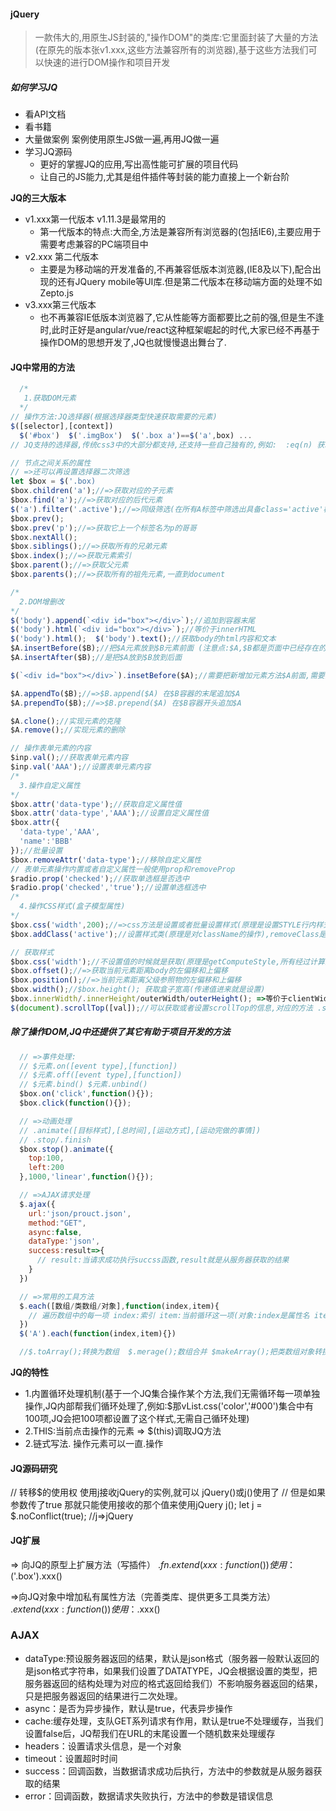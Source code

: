 #### jQuery
> 一款伟大的,用原生JS封装的,"操作DOM"的类库:它里面封装了大量的方法(在原先的版本张v1.xxx,这些方法兼容所有的浏览器),基于这些方法我们可以快速的进行DOM操作和项目开发

##### 如何学习JQ
- 看API文档
- 看书籍
- 大量做案例
  案例使用原生JS做一遍,再用JQ做一遍
- 学习JQ源码
  + 更好的掌握JQ的应用,写出高性能可扩展的项目代码
  + 让自己的JS能力,尤其是组件插件等封装的能力直接上一个新台阶 
  
**JQ的三大版本**
- v1.xxx第一代版本 v1.11.3是最常用的
  + 第一代版本的特点:大而全,方法是兼容所有浏览器的(包括IE6),主要应用于需要考虑兼容的PC端项目中
- v2.xxx 第二代版本
  + 主要是为移动端的开发准备的,不再兼容低版本浏览器,(IE8及以下),配合出现的还有JQuery mobile等UI库.但是第二代版本在移动端方面的处理不如 Zepto.js
- v3.xxx第三代版本
  + 也不再兼容IE低版本浏览器了,它从性能等方面都要比之前的强,但是生不逢时,此时正好是angular/vue/react这种框架崛起的时代,大家已经不再基于操作DOM的思想开发了,JQ也就慢慢退出舞台了.

#### JQ中常用的方法
```javascript
  /* 
   1.获取DOM元素
  */
// 操作方法:JQ选择器(根据选择器类型快速获取需要的元素)
$([selector],[context])
  $('#box')  $('.imgBox')  $('.box a')==$('a',box) ...
// JQ支持的选择器,传统css3中的大部分都支持,还支持一些自己独有的,例如:  :eq(n) 获取集合中索引为n的 :gt(n) 大于n这个索引的 :lt(n)小于n索引的

// 节点之间关系的属性
// =>还可以再设置选择器二次筛选
let $box = $('.box)
$box.children('a');//=>获取对应的子元素
$box.find('a');//=>获取对应的后代元素
$('a').filter('.active');//=>同级筛选(在所有A标签中筛选出具备class='active'样式类的A标签)
$box.prev();
$box.prev('p');//=>获取它上一个标签名为p的哥哥
$box.nextAll();
$box.siblings();//=>获取所有的兄弟元素
$box.index();//=>获取元素索引
$box.parent();//=>获取父元素
$box.parents();//=>获取所有的祖先元素,一直到document

/* 
  2.DOM增删改
*/
$('body').append(`<div id="box"></div>`);//追加到容器末尾
$('body').html(`<div id="box"></div>`);//等价于innerHTML
$('body').html();  $('body').text();//获取body的html内容和文本
$A.insertBefore($B);//把$A元素放到$B元素前面 (注意点:$A,$B都是页面中已经存在的元素)
$A.insertAfter($B);//是把$A放到$B放到后面

$(`<div id="box"></div>`).insetBefore($A);//需要把新增加元素方法$A前面,需要把字符串用$()抱起来,相当于创建了一个元素

$A.appendTo($B);//=>$B.append($A) 在$B容器的末尾追加$A
$A.prependTo($B);//=>$B.prepend($A) 在$B容器开头追加$A

$A.clone();//实现元素的克隆
$A.remove();//实现元素的删除

// 操作表单元素的内容
$inp.val();//获取表单元素内容
$inp.val('AAA');//设置表单元素内容
/* 
  3.操作自定义属性
*/
$box.attr('data-type');//获取自定义属性值
$box.attr('data-type','AAA');//设置自定义属性值
$box.attr({
  'data-type','AAA',
  'name':'BBB'
});//批量设置
$box.removeAttr('data-type');//移除自定义属性
// 表单元素操作内置或者自定义属性一般使用prop和removeProp
$radio.prop('checked');//获取单选框是否选中
$radio.prop('checked','true');//设置单选框选中
/* 
  4.操作CSS样式(盒子模型属性)
*/
$box.css('width',200);//=>css方法是设置或者批量设置样式(原理是设置STYLE行内样式) $box.css({width:200,height:200}),写的值不加单位,方法会帮我们自动设置上px单位
$box.addClass('active');//设置样式类(原理是对className的操作),removeClass是移除,hasClass验证是否有某个样式类,toggleClass之前有就是移除,没有就是新增

// 获取样式
$box.css('width');//不设置值的时候就是获取(原理是getComputeStyle,所有经过计算的样式都可以获取 )
$box.offset();//=>获取当前元素距离body的左偏移和上偏移
$box.position();//=>当前元素距离父级参照物的左偏移和上偏移
$box.width();//$box.height(); 获取盒子宽高(传递值进来就是设置)
$box.innerWidth/.innerHeight/outerWidth/outerHeight(); =>等价于clientWidth/clientHeight和offsetHeight/offsetWidth
$(document).scrollTop([val]);//可以获取或者设置scrollTop的信息,对应的方法 .scrollLeft
```
##### 除了操作DOM,JQ中还提供了其它有助于项目开发的方法
```javascript
  // =>事件处理:
  // $元素.on([event type],[function])
  // $元素.off([event type],[function])
  // $元素.bind() $元素.unbind()
  $box.on('click',function(){});
  $box.click(function(){});

  // =>动画处理
  // .animate([目标样式],[总时间],[运动方式],[运动完做的事情])
  // .stop/.finish
  $box.stop().animate({
    top:100,
    left:200
  },1000,'linear',function(){});

  // =>AJAX请求处理
  $.ajax({
    url:'json/prouct.json',
    method:"GET",
    async:false,
    dataType:'json',
    success:result=>{
      // result:当请求成功执行succss函数,result就是从服务器获取的结果
    }
  })

  // =>常用的工具方法
  $.each([数组/类数组/对象],function(index,item){
    // 遍历数组中的每一项 index:索引 item:当前循环这一项(对象:index是属性名 item属性值)
  })
  $('A').each(function(index,item){})

  //$.toArray();转换为数组  $.merage();数组合并 $makeArray();把类数组对象转换为数组 $uniqueSort();去重并排序 $.type()数据类型检测... 
```
**JQ的特性**
- 1.内置循环处理机制(基于一个JQ集合操作某个方法,我们无需循环每一项单独操作,JQ内部帮我们循环处理了,例如:$那vList.css('color','#000')集合中有100项,JQ会把100项都设置了这个样式,无需自己循环处理)
- 2.THIS:当前点击操作的元素 => $(this)调取JQ方法
- 2.链式写法. 操作元素可以一直.操作


#### JQ源码研究
// 转移$的使用权 使用j接收jQuery的实例,就可以 jQuery()或j()使用了
// 但是如果参数传了true 那就只能使用接收的那个值来使用jQuery j();
let j = $.noConflict(true);  //j=>jQuery


#### JQ扩展
  => 向JQ的原型上扩展方法（写插件）
  $.fn.extend({xxx:function(){}})
  使用：$('.box').xxx()
  
  =>向JQ对象中增加私有属性方法（完善类库、提供更多工具类方法）
  $.extend(xxx:function(){})
  使用：$.xxx()

  ### AJAX
  - dataType:预设服务器返回的结果，默认是json格式（服务器一般默认返回的是json格式字符串，如果我们设置了DATATYPE，JQ会根据设置的类型，把服务器返回的结构处理为对应的格式返回给我们）不影响服务器返回的结果，只是把服务器返回的结果进行二次处理。
  - async：是否为异步操作，默认是true，代表异步操作
  - cache:缓存处理，支队GET系列请求有作用，默认是true不处理缓存，当我们设置false后，JQ帮我们在URL的末尾设置一个随机数来处理缓存
  - headers：设置请求头信息，是一个对象
  - timeout：设置超时时间
  - success：回调函数，当数据请求成功后执行，方法中的参数就是从服务器获取的结果
  - error：回调函数，数据请求失败执行，方法中的参数是错误信息
